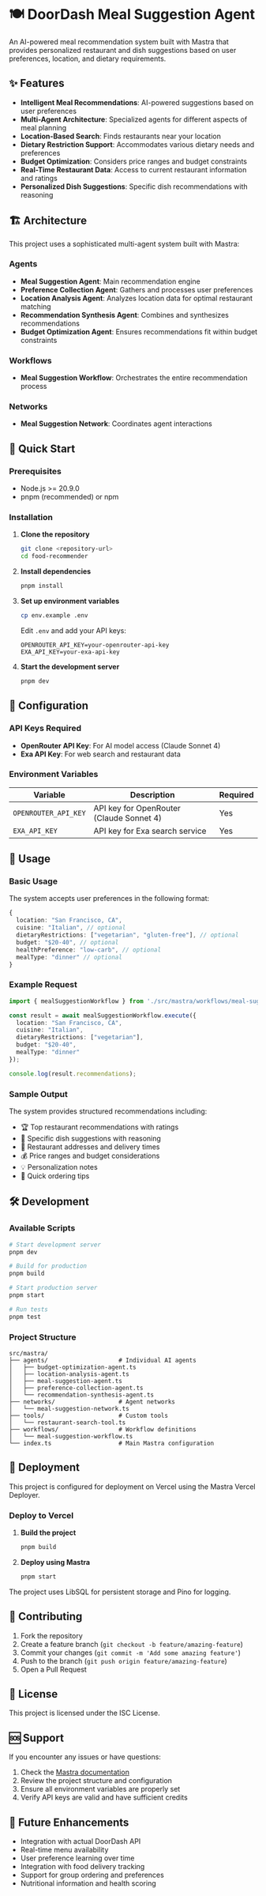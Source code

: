 # 🍽️ DoorDash Meal Suggestion Agent

An AI-powered meal recommendation system built with Mastra that provides personalized restaurant and dish suggestions based on user preferences, location, and dietary requirements.

## ✨ Features

- **Intelligent Meal Recommendations**: AI-powered suggestions based on user preferences
- **Multi-Agent Architecture**: Specialized agents for different aspects of meal planning
- **Location-Based Search**: Finds restaurants near your location
- **Dietary Restriction Support**: Accommodates various dietary needs and preferences
- **Budget Optimization**: Considers price ranges and budget constraints
- **Real-Time Restaurant Data**: Access to current restaurant information and ratings
- **Personalized Dish Suggestions**: Specific dish recommendations with reasoning

## 🏗️ Architecture

This project uses a sophisticated multi-agent system built with Mastra:

### Agents
- **Meal Suggestion Agent**: Main recommendation engine
- **Preference Collection Agent**: Gathers and processes user preferences
- **Location Analysis Agent**: Analyzes location data for optimal restaurant matching
- **Recommendation Synthesis Agent**: Combines and synthesizes recommendations
- **Budget Optimization Agent**: Ensures recommendations fit within budget constraints

### Workflows
- **Meal Suggestion Workflow**: Orchestrates the entire recommendation process

### Networks
- **Meal Suggestion Network**: Coordinates agent interactions

## 🚀 Quick Start

### Prerequisites

- Node.js >= 20.9.0
- pnpm (recommended) or npm

### Installation

1. **Clone the repository**
   ```bash
   git clone <repository-url>
   cd food-recommender
   ```

2. **Install dependencies**
   ```bash
   pnpm install
   ```

3. **Set up environment variables**
   ```bash
   cp env.example .env
   ```
   
   Edit `.env` and add your API keys:
   ```env
   OPENROUTER_API_KEY=your-openrouter-api-key
   EXA_API_KEY=your-exa-api-key
   ```

4. **Start the development server**
   ```bash
   pnpm dev
   ```

## 🔧 Configuration

### API Keys Required

- **OpenRouter API Key**: For AI model access (Claude Sonnet 4)
- **Exa API Key**: For web search and restaurant data

### Environment Variables

| Variable | Description | Required |
|----------|-------------|----------|
| `OPENROUTER_API_KEY` | API key for OpenRouter (Claude Sonnet 4) | Yes |
| `EXA_API_KEY` | API key for Exa search service | Yes |

## 📖 Usage

### Basic Usage

The system accepts user preferences in the following format:

```typescript
{
  location: "San Francisco, CA",
  cuisine: "Italian", // optional
  dietaryRestrictions: ["vegetarian", "gluten-free"], // optional
  budget: "$20-40", // optional
  healthPreference: "low-carb", // optional
  mealType: "dinner" // optional
}
```

### Example Request

```typescript
import { mealSuggestionWorkflow } from './src/mastra/workflows/meal-suggestion-workflow';

const result = await mealSuggestionWorkflow.execute({
  location: "San Francisco, CA",
  cuisine: "Italian",
  dietaryRestrictions: ["vegetarian"],
  budget: "$20-40",
  mealType: "dinner"
});

console.log(result.recommendations);
```

### Sample Output

The system provides structured recommendations including:

- 🏆 Top restaurant recommendations with ratings
- 🍴 Specific dish suggestions with reasoning
- 📍 Restaurant addresses and delivery times
- 💰 Price ranges and budget considerations
- 💡 Personalization notes
- 🚀 Quick ordering tips

## 🛠️ Development

### Available Scripts

```bash
# Start development server
pnpm dev

# Build for production
pnpm build

# Start production server
pnpm start

# Run tests
pnpm test
```

### Project Structure

```
src/mastra/
├── agents/                    # Individual AI agents
│   ├── budget-optimization-agent.ts
│   ├── location-analysis-agent.ts
│   ├── meal-suggestion-agent.ts
│   ├── preference-collection-agent.ts
│   └── recommendation-synthesis-agent.ts
├── networks/                  # Agent networks
│   └── meal-suggestion-network.ts
├── tools/                     # Custom tools
│   └── restaurant-search-tool.ts
├── workflows/                 # Workflow definitions
│   └── meal-suggestion-workflow.ts
└── index.ts                   # Main Mastra configuration
```

## 🚀 Deployment

This project is configured for deployment on Vercel using the Mastra Vercel Deployer.

### Deploy to Vercel

1. **Build the project**
   ```bash
   pnpm build
   ```

2. **Deploy using Mastra**
   ```bash
   pnpm start
   ```

The project uses LibSQL for persistent storage and Pino for logging.

## 🤝 Contributing

1. Fork the repository
2. Create a feature branch (`git checkout -b feature/amazing-feature`)
3. Commit your changes (`git commit -m 'Add some amazing feature'`)
4. Push to the branch (`git push origin feature/amazing-feature`)
5. Open a Pull Request

## 📝 License

This project is licensed under the ISC License.

## 🆘 Support

If you encounter any issues or have questions:

1. Check the [Mastra documentation](https://docs.mastra.ai)
2. Review the project structure and configuration
3. Ensure all environment variables are properly set
4. Verify API keys are valid and have sufficient credits

## 🔮 Future Enhancements

- Integration with actual DoorDash API
- Real-time menu availability
- User preference learning over time
- Integration with food delivery tracking
- Support for group ordering and preferences
- Nutritional information and health scoring 